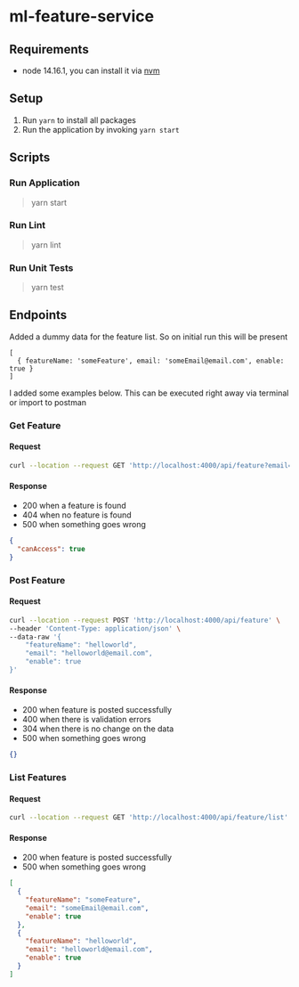 # ml-feature-service

## Requirements

- node 14.16.1, you can install it via [nvm](https://github.com/nvm-sh/nvm)

## Setup

1. Run `yarn` to install all packages
2. Run the application by invoking `yarn start`

## Scripts

### Run Application

> yarn start

### Run Lint

> yarn lint

### Run Unit Tests

> yarn test

## Endpoints

Added a dummy data for the feature list. So on initial run this will be present

```
[
  { featureName: 'someFeature', email: 'someEmail@email.com', enable: true }
]
```

I added some examples below. This can be executed right away via terminal or import to postman

### Get Feature

#### Request

```bash
curl --location --request GET 'http://localhost:4000/api/feature?email=someEmail@email.com&featureName=someFeature'
```

#### Response

- 200 when a feature is found
- 404 when no feature is found
- 500 when something goes wrong

```json
{
  "canAccess": true
}
```

### Post Feature

#### Request

```bash
curl --location --request POST 'http://localhost:4000/api/feature' \
--header 'Content-Type: application/json' \
--data-raw '{
    "featureName": "helloworld",
    "email": "helloworld@email.com",
    "enable": true
}'
```

#### Response

- 200 when feature is posted successfully
- 400 when there is validation errors
- 304 when there is no change on the data
- 500 when something goes wrong

```json
{}
```

### List Features

#### Request

```bash
curl --location --request GET 'http://localhost:4000/api/feature/list'
```

#### Response

- 200 when feature is posted successfully
- 500 when something goes wrong

```json
[
  {
    "featureName": "someFeature",
    "email": "someEmail@email.com",
    "enable": true
  },
  {
    "featureName": "helloworld",
    "email": "helloworld@email.com",
    "enable": true
  }
]
```
